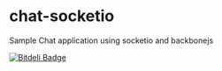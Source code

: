 chat-socketio
=============

Sample Chat application using socketio and backbonejs


[![Bitdeli Badge](https://d2weczhvl823v0.cloudfront.net/eguneys/chat-socketio/trend.png)](https://bitdeli.com/free "Bitdeli Badge")

